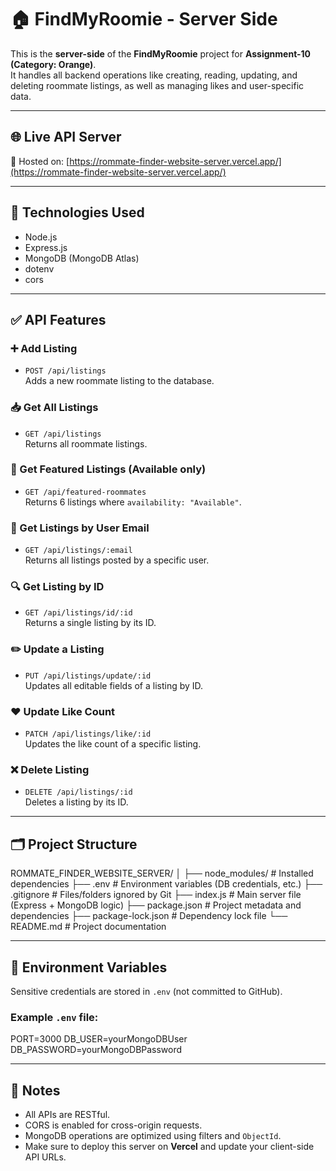 # 🏠 FindMyRoomie - Server Side

This is the **server-side** of the **FindMyRoomie** project for **Assignment-10 (Category: Orange)**.  
It handles all backend operations like creating, reading, updating, and deleting roommate listings, as well as managing likes and user-specific data.

---

## 🌐 Live API Server

🔗 Hosted on: [https://rommate-finder-website-server.vercel.app/](https://rommate-finder-website-server.vercel.app/)  

---

## 🚀 Technologies Used

- Node.js
- Express.js
- MongoDB (MongoDB Atlas)
- dotenv
- cors

---

## ✅ API Features

### ➕ Add Listing
- `POST /api/listings`  
  Adds a new roommate listing to the database.

### 📥 Get All Listings
- `GET /api/listings`  
  Returns all roommate listings.

### 🌟 Get Featured Listings (Available only)
- `GET /api/featured-roommates`  
  Returns 6 listings where `availability: "Available"`.

### 📧 Get Listings by User Email
- `GET /api/listings/:email`  
  Returns all listings posted by a specific user.

### 🔍 Get Listing by ID
- `GET /api/listings/id/:id`  
  Returns a single listing by its ID.

### ✏️ Update a Listing
- `PUT /api/listings/update/:id`  
  Updates all editable fields of a listing by ID.

### ❤️ Update Like Count
- `PATCH /api/listings/like/:id`  
  Updates the like count of a specific listing.

### ❌ Delete Listing
- `DELETE /api/listings/:id`  
  Deletes a listing by its ID.

---

## 🗂 Project Structure

ROMMATE_FINDER_WEBSITE_SERVER/
│
├── node_modules/ # Installed dependencies
├── .env # Environment variables (DB credentials, etc.)
├── .gitignore # Files/folders ignored by Git
├── index.js # Main server file (Express + MongoDB logic)
├── package.json # Project metadata and dependencies
├── package-lock.json # Dependency lock file
└── README.md # Project documentation


---

## 🔐 Environment Variables

Sensitive credentials are stored in `.env` (not committed to GitHub).

### Example `.env` file:
PORT=3000
DB_USER=yourMongoDBUser
DB_PASSWORD=yourMongoDBPassword


---

## 📌 Notes

- All APIs are RESTful.
- CORS is enabled for cross-origin requests.
- MongoDB operations are optimized using filters and `ObjectId`.
- Make sure to deploy this server on **Vercel** and update your client-side API URLs.
